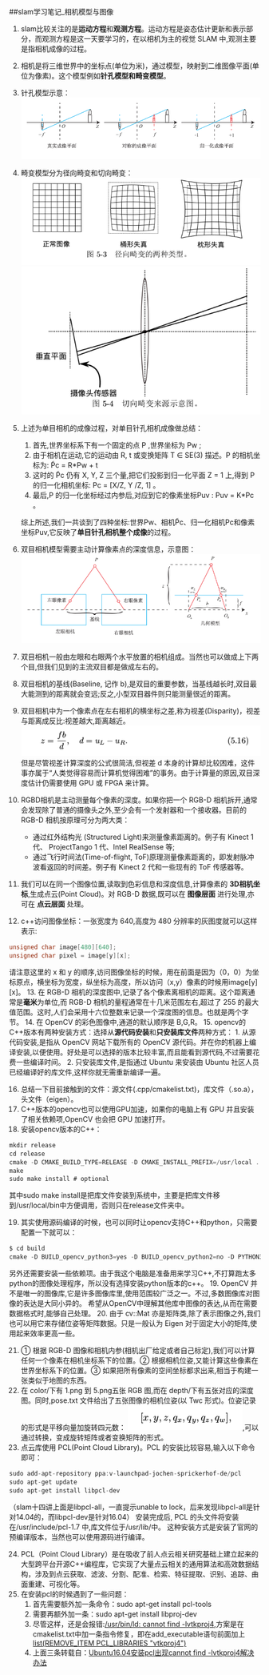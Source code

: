 ##slam学习笔记_相机模型与图像

1. slam比较关注的是**运动方程**和**观测方程**。运动方程是姿态估计更新和表示部分，而观测方程是这一天要学习的，在以相机为主的视觉 SLAM 中,观测主要是指相机成像的过程。
2. 相机是将三维世界中的坐标点(单位为米)，通过模型，映射到二维图像平面(单位为像素)。这个模型例如**针孔模型和畸变模型**。

3. 针孔模型示意：![](./images/july_17_1.png)

4. 畸变模型分为径向畸变和切向畸变： ![](./images/july_17_2.png) ![](./images/july_17_3.png)
5. 上述为单目相机的成像过程，对单目针孔相机成像做总结：

	1. 首先,世界坐标系下有一个固定的点 P ,世界坐标为 Pw ;
	2. 由于相机在运动,它的运动由 R, t 或变换矩阵 T ∈ SE(3) 描述。P 的相机坐标为: P̃c = R*Pw + t
	3. 这时的 P̃c 仍有 X, Y, Z 三个量,把它们投影到归一化平面 Z = 1 上,得到 P 的归一化相机坐标: Pc = [X/Z, Y /Z, 1] 。
	4. 最后,P 的归一化坐标经过内参后,对应到它的像素坐标Puv : Puv = K*Pc 。

   综上所述,我们一共谈到了四种坐标:世界Pw、相机P̃c、归一化相机Pc和像素坐标Puv,它反映了**单目针孔相机整个成像**的过程。

6. 双目相机模型需要主动计算像素点的深度信息，示意图： ![](./images/july_17_5.png)
7. 双目相机一般由左眼和右眼两个水平放置的相机组成。当然也可以做成上下两个目,但我们见到的主流双目都是做成左右的。
8. 双目相机的基线(Baseline, 记作 b),是双目的重要参数，当基线越长时,双目最大能测到的距离就会变远;反之,小型双目器件则只能测量很近的距离。
9. 双目相机中为一个像素点在左右相机的横坐标之差,称为视差(Disparity)，视差与距离成反比:视差越大,距离越近。  ![](./images/july_17_6.png)但是尽管视差计算深度的公式很简洁,但视差 d 本身的计算却比较困难，这件事亦属于“人类觉得容易而计算机觉得困难”的事务。由于计算量的原因,双目深度估计仍需要使用 GPU 或 FPGA 来计算。

10. RGBD相机是主动测量每个像素的深度。如果你把一个 RGB-D 相机拆开,通常会发现除了普通的摄像头之外,至少会有一个发射器和一个接收器。目前的 RGB-D 相机按原理可分为两大类：
	- 通过红外结构光 (Structured Light)来测量像素距离的。例子有 Kinect 1代、 ProjectTango 1 代、Intel RealSense 等;
	- 通过飞行时间法(Time-of-flight, ToF)原理测量像素距离的，即发射脉冲波看返回的时间差。例子有 Kinect 2 代和一些现有的 ToF 传感器等。
11. 我们可以在同一个图像位置,读取到色彩信息和深度信息,计算像素的  **3D相机坐标**,生成点云(Point Cloud)。对 RGB-D 数据,既可以在 **图像层面** 进行处理,亦可在 **点云层面** 处理。
12. c++访问图像坐标：一张宽度为 640,高度为 480 分辨率的灰图度就可以这样表示:
~~~c
unsigned char image[480][640];
unsigned char pixel = image[y][x];
~~~
请注意这里的 x 和 y 的顺序,访问图像坐标的时候，用在前面是因为（0，0）为坐标原点，横坐标为宽度，纵坐标为高度，所以访问（x,y）像素的时候用image[y][x]。
13. 在 RGB-D 相机的深度图中,记录了各个像素离相机的距离。这个距离通常是**毫米**为单位,而 RGB-D 相机的量程通常在十几米范围左右,超过了 255 的最大值范围。这时,人们会采用十六位整数来记录一个深度图的信息。也就是两个字节。
14. 在 OpenCV 的彩色图像中,通道的默认顺序是 B,G,R。
15. opencv的C++版本有两种安装方式：选择从**源代码安装**和**只安装库文件**两种方式：
    1. 从源代码安装,是指从 OpenCV 网站下载所有的 OpenCV 源代码。并在你的机器上编译安装,以便使用。好处是可以选择的版本比较丰富,而且能看到源代码,不过需要花费一些编译时间。
    2. 只安装库文件,是指通过 Ubuntu 来安装由 Ubuntu 社区人员已经编译好的库文件,这样你就无需重新编译一遍。

16. 总结一下目前接触到的文件：源文件(.cpp/cmakelist.txt)，库文件（.so\.a），头文件（eigen）。
17. C++版本的opencv也可以使用GPU加速，如果你的电脑上有 GPU 并且安装了相关依赖项,OpenCV 也会把 GPU 加速打开。
18. 安装opencv版本的C++：
~~~c
mkdir release
cd release
cmake -D CMAKE_BUILD_TYPE=RELEASE -D CMAKE_INSTALL_PREFIX=/usr/local ..
make
sudo make install # optional
~~~
其中sudo make install是把库文件安装到系统中，主要是把库文件移到/usr/local/bin中方便调用，否则只在release文件夹中。

19. 其实使用源码编译的时候，也可以同时让opencv支持C++和python，只需要配置一下就可以：
~~~c
$ cd build
cmake -D BUILD_opencv_python3=yes -D BUILD_opencv_python2=no -D PYTHON3_EXECUTABLE=/home/qy/software/anaconda3/envs/machineLearning/bin/python3.6m -D PYTHON3_INCLUDE_DIR=/home/qy/software/anaconda3/envs/machineLearning/include/python3.6m -D PYTHON3_LIBRARY=/home/qy/software/anaconda3/envs/machineLearning/lib/libpython3.6m.so -D PYTHON3_NUMPY_INCLUDE_DIRS=/home/qy/software/anaconda3/envs/machineLearning/lib/python3.6/site-packages/numpy/core/include -D PYTHON3_PACKAGES_PATH=/home/qy/software/anaconda3/envs/machineLearning/lib/python3.6/site-packages -D PYTHON_DEFAULT_EXECUTABLE=/home/qy/software/anaconda3/envs/machineLearning/bin/python3.6m ..
~~~
另外还需要安装一些依赖项。由于我这个电脑是准备用来学习C++,不打算跑太多python的图像处理程序，所以没有选择安装python版本的c++。
19. OpenCV 并不是唯一的图像库,它是许多图像库里,使用范围较广泛之一。不过,多数图像库对图像的表达是大同小异的。 希望从OpenCV中理解其他库中图像的表达,从而在需要数据格式时,能够自己处理。
20. 由于 cv::Mat 亦是矩阵类,除了表示图像之外,我们也可以用它来存储位姿等矩阵数据。只是一般认为 Eigen 对于固定大小的矩阵,使用起来效率更高一些。

21. ① 根据 RGB-D 图像和相机内参(相机出厂给定或者自己标定),我们可以计算任何一个像素在相机坐标系下的位置。② 根据相机位姿,又能计算这些像素在世界坐标系下的位置。③ 如果把所有像素的空间坐标都求出来,相当于构建一张类似于地图的东西。
22. 在 color/下有 1.png 到 5.png五张 RGB 图,而在 depth/下有五张对应的深度图。同时,pose.txt 文件给出了五张图像的相机位姿(以 Twc 形式)。位姿记录的形式是平移向量加旋转四元数： ![](./images/july_17_7.png),可以通过转换，变成旋转矩阵或者变换矩阵的形式。
23. 点云库使用 PCL(Point Cloud Library)。PCL 的安装比较容易,输入以下命令即可：
~~~c
sudo add-apt-repository ppa:v-launchpad-jochen-sprickerhof-de/pcl
sudo apt-get update
sudo apt-get install libpcl-dev
~~~
（slam十四讲上面是libpcl-all，一直提示unable to lock，后来发现libpcl-all是针对14.04的，而libpcl-dev是针对16.04）
安装完成后, PCL 的头文件将安装在/usr/include/pcl-1.7 中,库文件位于/usr/lib/中。
这种安装方式是安装了官网的预编译版本，当然也可以使用源码进行编译。

24. PCL（Point Cloud Library）是在吸收了前人点云相关研究基础上建立起来的大型跨平台开源C++编程库，它实现了大量点云相关的通用算法和高效数据结构，涉及到点云获取、滤波、分割、配准、检索、特征提取、识别、追踪、曲面重建、可视化等。
25. 在安装pcl的时候遇到了一些问题：
	1. 首先需要额外加一条命令：sudo apt-get install pcl-tools
	2. 需要再额外加一条：sudo apt-get install libproj-dev
	3. 尽管这样，还是会报错:[/usr/bin/ld: cannot find -lvtkproj4](),方案是在cmakelist.txt中加一条指令修复，即在add_executable语句前面加上[list(REMOVE_ITEM PCL_LIBRARIES "vtkproj4")]()
	4. 上面三条转载自：[Ubuntu16.04安装pcl出现cannot find -lvtkproj4解决办法](https://blog.csdn.net/danmeng8068/article/details/77341532)
